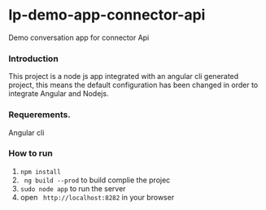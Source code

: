 # lp-demo-app-connector-api
Demo conversation app  for connector Api 
### Introduction
This project is a node js app integrated with an angular cli generated project, this means the default configuration has been changed in order to integrate Angular and Nodejs.
### Requerements. 
Angular cli 
### How to run
1. ```npm install```
2. ``` ng build --prod```  to build complie the projec
3. ``sudo node app`` to run the server
4. open ``` http://localhost:8282``` in your browser

